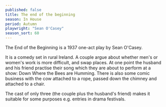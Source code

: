 ```yaml
---
published: false
title: The end of the beginning
season: In House
period: Autumn
playwright: "Sean O'Casey"
season_sort: 60
---
```


The End of the Beginning is a 1937 one-act play by Sean O'Casey.

It is a comedy set in rural Ireland. A couple argue about whether men's or women's work is more difficult, and swap places. At one point the husband and his friend practise their song which they are about to perform at a show: Down Where the Bees are Humming. There is also some comic business with the cow attached to a rope, passed down the chimney and attached to a chair.

The cast of only three (the couple plus the husband's friend) makes it suitable for some purposes e.g. entries in drama festivals.